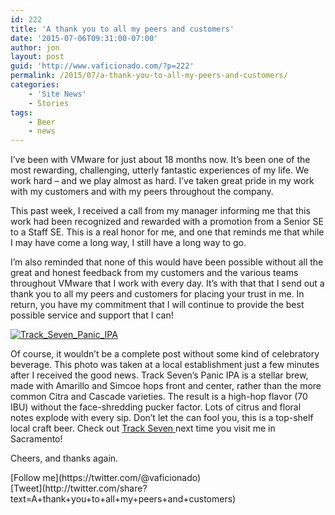 ```yaml
---
id: 222
title: 'A thank you to all my peers and customers'
date: '2015-07-06T09:31:00-07:00'
author: jon
layout: post
guid: 'http://www.vaficionado.com/?p=222'
permalink: /2015/07/a-thank-you-to-all-my-peers-and-customers/
categories:
    - 'Site News'
    - Stories
tags:
    - Beer
    - news
---
```


I’ve been with VMware for just about 18 months now. It’s been one of the most rewarding, challenging, utterly fantastic experiences of my life. We work hard – and we play almost as hard. I’ve taken great pride in my work with my customers and with my peers throughout the company.

This past week, I received a call from my manager informing me that this work had been recognized and rewarded with a promotion from a Senior SE to a Staff SE. This is a real honor for me, and one that reminds me that while I may have come a long way, I still have a long way to go.

I’m also reminded that none of this would have been possible without all the great and honest feedback from my customers and the various teams throughout VMware that I work with every day. It’s with that that I send out a thank you to all my peers and customers for placing your trust in me. In return, you have my commitment that I will continue to provide the best possible service and support that I can!

[![Track_Seven_Panic_IPA](/vaficionado/assets/images/2015/07/IMG_5770-300x300.jpg)](/vaficionado/assets/images/2015/07/IMG_5770.jpg)

Of course, it wouldn’t be a complete post without some kind of celebratory beverage. This photo was taken at a local establishment just a few minutes after I received the good news. Track Seven’s Panic IPA is a stellar brew, made with Amarillo and Simcoe hops front and center, rather than the more common Citra and Cascade varieties. The result is a high-hop flavor (70 IBU) without the face-shredding pucker factor. Lots of citrus and floral notes explode with every sip. Don’t let the can fool you, this is a top-shelf local craft beer. Check out [Track Seven ](https://track7brewing.com/)next time you visit me in Sacramento!

Cheers, and thanks again.

<div class="twttr_buttons"><div class="twttr_followme"> [Follow me](https://twitter.com/@vaficionado) </div></div><div class="twttr_buttons"><div class="twttr_twitter"> [Tweet](http://twitter.com/share?text=A+thank+you+to+all+my+peers+and+customers)</div></div>